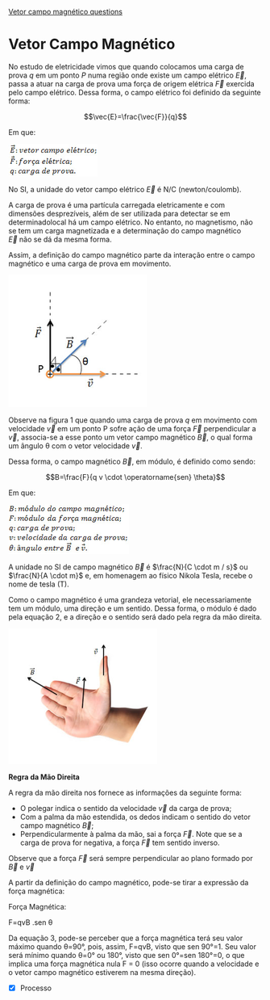 [Vetor campo magnético questions](Vetor%20campo%20magn%C3%A9tico%20questions.md)

Vetor Campo Magnético
=====================

No estudo de eletricidade vimos que quando colocamos uma carga de prova
*q* em um ponto *P* numa região onde existe um campo elétrico
$\vec{E}$, passa a atuar na carga de prova uma força de origem elétrica $\vec{F}$ exercida pelo campo elétrico. Dessa forma, o campo elétrico foi definido da seguinte forma:

$$\vec{E}=\frac{\vec{F}}{q}$$

Em que:

![](Imagens/Pasted%20image%2020201018163804.png)

No SI, a unidade do vetor campo elétrico $\vec{E}$ é N/C (newton/coulomb).

A carga de prova é uma partícula carregada eletricamente e com dimensões desprezíveis, além de ser utilizada para detectar se em determinadolocal há um campo elétrico. No entanto, no magnetismo, não se tem um carga magnetizada e a determinação do campo magnético $\vec{E}$ não se dá da mesma forma.

Assim, a definição do campo magnético parte da interação entre o campo magnético e uma carga de prova em movimento.

![](Imagens/Pasted%20image%2020201018163924.png)

Observe na figura 1 que quando uma carga de prova *q* em movimento com velocidade $\vec{v}$ em um ponto P sofre ação de uma força $\vec{F}$ perpendicular a $\vec{v}$, associa-se a esse ponto um vetor campo magnético $\vec{B}$, o qual forma um ângulo θ com o vetor velocidade $\vec{v}$. 

Dessa forma, o campo magnético $\vec{B}$, em módulo, é definido como sendo:

$$B=\frac{F}{q v \cdot \operatorname{sen} \theta}$$

Em que:

![](Imagens/Pasted%20image%2020201018164246.png)

A unidade no SI de campo magnético $\vec{B}$ é $\frac{N}{C \cdot m / s}$ ou $\frac{N}{A \cdot m}$ e, em homenagem ao físico Nikola Tesla, recebe o nome de tesla (T).

Como o campo magnético é uma grandeza vetorial, ele necessariamente tem um módulo, uma direção e um sentido. Dessa forma, o módulo é dado pela equação 2, e a direção e o sentido será dado pela regra da mão direita.

![](Imagens/Pasted%20image%2020201018164414.png)

**Regra da Mão Direita**

A regra da mão direita nos fornece as informações da seguinte forma:

- O polegar indica o sentido da velocidade $\vec {v}$ da carga de prova;
- Com a palma da mão estendida, os dedos indicam o sentido do vetor campo magnético $\vec {B}$;
- Perpendicularmente à palma da mão, sai a força $\vec {F}$.
    Note que se a carga de prova for negativa, a força $\vec {F}$ tem sentido inverso.

Observe que a força $\vec {F}$ será sempre perpendicular ao plano formado por $\vec {B}$ e $\vec {v}$

A partir da definição do campo magnético, pode-se tirar a expressão da força magnética:

Força Magnética:

F=qvB .sen θ

Da equação 3, pode-se perceber que a força magnética terá seu valor máximo quando θ=90°, pois, assim, F=qvB, visto que sen 90°=1. Seu valor será mínimo quando θ=0° ou 180°, visto que sen 0°=sen 180°=0, o que implica uma força magnética nula F = 0 (isso ocorre quando a velocidade e o vetor campo magnético estiverem na mesma direção).

- [x] Processo 
